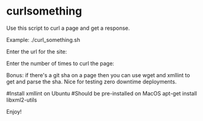 # curlsomething
Use this script to curl a page and get a response. 

Example:
./curl_something.sh

Enter the url for the site:

Enter the number of times to curl the page:

Bonus: if there's a git sha on a page then you can use wget and xmllint to get and parse the sha. Nice for testing zero downtime deployments. 

#Install xmllint on Ubuntu 
#Should be pre-installed on MacOS
apt-get install libxml2-utils

Enjoy!

